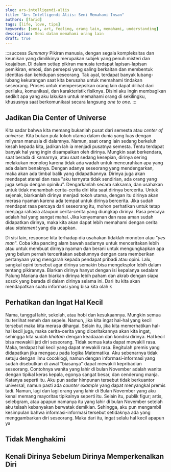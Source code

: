 ```yaml
---
slug: ars-intelligendi-aliis
title: "Ars Intelligendi Aliis: Seni Memahami Insan"
authors: [farid]
tags: [life, love, tips]
keywords: [seni, art, feeling, orang lain, memahami, understanding]
description: Seni dalam memahami orang lain
draft: true
---
```


:::success _Summary_
Pikiran manusia, dengan segala kompleksitas dan keunikan yang dimilikinya merupakan subjek yang penuh misteri dan keajaiban. Di dalam setiap pikiran manusia terdapat lapisan-lapisan pemikiran, emosi, dan persepsi yang saling berkaitan dan membentuk identitas dan kehidupan seseorang. Tak ayal, terdapat banyak lubang-lubang kekurangan saat kita berusaha untuk memahami tindakan seseorang. Proses untuk mempersepsikan orang lain dapat dilihat dari perilaku, komunikasi, dan karakteristik fisiknya. Disini aku ingin membagikan sedikit apa yang aku lakukan untuk memahami orang di sekilingku, khususnya saat berkomunikasi secara langsung _one to one_.
:::

<!-- truncate -->

## Jadikan Dia Center of Universe

Kita sadar bahwa kita memang bukanlah pusat dari semesta atau _center of universe_. Kita bukan pula tokoh utama dalam dunia yang luas dengan milyaran manusia di dalamnya. Namun, saat orang lain sedang berkeluh kesah kepada kita, jadikan lah ia menjadi pusatnya semesta. Tentu terdapat banyak hal yang ingin disampaikan oleh dirinya. Mungkin saat berkendara, saat berada di kamarnya, atau saat sedang kesepian, dirinya sering melakukan monolog karena tidak ada wadah untuk mencurahkan apa yang ada dalam benaknya. Dengan adanya seseorang yang mendengarkan, maka akan ada timbal balik yang didapatkannya. Dirinya juga akan mendapat atensi dan rasa "aku ternyata tidak sendirian, ada orang yang juga setuju dengan opiniku". Dengarkanlah secara saksama, dan usahakan untuk tidak menambah cerita-cerita diri kita saat dirinya bercerita. Untuk sejenak, biarkanlah dirinya menjadi tokoh utama, dengan itu dirinya akan merasa nyaman karena ada tempat untuk dirinya bercerita. Jika sudah mendapat rasa percaya dari seseorang itu, mohon perhatikan untuk tetap menjaga rahasia ataupun cerita-cerita yang diungkap dirinya. Rasa percaya adalah hal yang sangat mahal. Jika kenyamanan dan rasa aman sudah didapatkan dirinya, maka kita akan dapat lebih memahami dengan cerita atau _statement_ yang dia ucapkan.

Di sisi lain, response kita terhadap dia usahakan tidaklah monoton atau "_yes man_". Coba kita pancing alam bawah sadarnya untuk menceritakan lebih atau untuk membuat dirinya nyaman dan berani untuk mengungkapkan apa yang belum pernah terceritakan sebelumnya dengan cara memberikan pertanyaan yang mengarah kepada pendapat pribadi atau opini. Lalu, sangkal opini tersebut agar dirinya semakin bisa mengeksplor lebih dalam tentang pikirannya. Biarkan dirinya hanyut dengan isi kepalanya sedalam Palung Mariana dan biarkan dirinya lebih paham dan akrab dengan siapa sosok yang berada di dalam dirinya selama ini. Dari itu kita akan mendapatkan suatu informasi yang bisa kita olah k

## Perhatikan dan Ingat Hal Kecil

Nama, tanggal lahir, sekolah, atau hobi dan kesukaannya. Mungkin semua itu terlihat remeh dan sepele. Namun, jika kita ingat hal-hal yang kecil tersebut maka kita merasa dihargai. Selain itu, jika kita memerhatikan hal-hal kecil juga, maka cerita-cerita yang diceritakannya akan kita ingat, sehingga kita sudah _khatam_ dengan keadaaan dan kondisi dirinya. Hal kecil bisa mewakili jati diri seseorang. Tidak semua kata dapat mewakili rasa. Maka, terdapat hal kecil yang dapat mewakili rasa. Begitulah premis yang didapatkan jika mengacu pada logika Matematika. Aku sebenarnya tidak setuju dengan ilmu cocoklogi, namun dengan informasi-informasi yang sudah disebutkan di awal "biasanya" dapat mewakili kepribadian seseorang. Contohnya wanita yang lahir di bulan November adalah wanita dengan tipikal keras kepala, egonya sangat besar, dan cenderung manja. Katanya seperti itu. Aku pun sadar himpunan tersebut tidak berkuantor universal, namun pasti ada _counter example_ yang dapat menyangkal premis tadi. Namun, lagi dan lagi orang yang lahir di Bulan November yang aku kenal memang mayoritas tipikalnya seperti itu. Selain itu, publik figur; artis, selebgram, atau apapun namanya itu yang lahir di bulan November setelah aku telaah kebanyakan berwatak demikian. Sehingga, aku pun mengambil kesimpulan bahwa informasi-informasi tersebut setidaknya ada yang menggambarkan diri seseorang. Maka dari itu, ingat selalu hal kecil apapun ya

## Tidak Menghakimi

## Kenali Dirinya Sebelum Dirinya Memperkenalkan Diri
